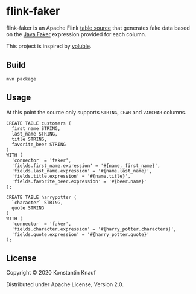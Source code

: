 # flink-faker

flink-faker is an Apache Flink [table source](https://ci.apache.org/projects/flink/flink-docs-release-1.11/dev/table/connectors/) 
that generates fake data based on the [Java Faker](https://github.com/DiUS/java-faker) expression 
provided for each column.

This project is inspired by [voluble](https://github.com/MichaelDrogalis/voluble). 

## Build

```
mvn package
```

## Usage

At this point the source only supports `STRING`, `CHAR` and `VARCHAR` columns.

```
CREATE TABLE customers (
  first_name STRING,
  last_name STRING, 
  title STRING, 
  favorite_beer STRING
)
WITH (
  'connector' = 'faker', 
  'fields.first_name.expression' = '#{name._first_name}',
  'fields.last_name.expression' = '#{name.last_name}',
  'fields.title.expression' = '#{name.title}',
  'fields.favorite_beer.expression' = '#{beer.name}'
);
```

```
CREATE TABLE harrypotter (
  `character` STRING,
  quote STRING
)
WITH (
  'connector' = 'faker', 
  'fields.character.expression' = '#{harry_potter.characters}',
  'fields.quote.expression' = '#{harry_potter.quote}'
);
```

## License 

Copyright © 2020 Konstantin Knauf

Distributed under Apache License, Version 2.0. 


